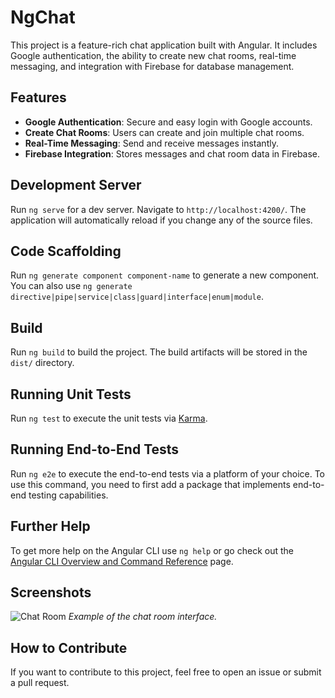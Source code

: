 # NgChat

This project is a feature-rich chat application built with Angular. It includes Google authentication, the ability to create new chat rooms, real-time messaging, and integration with Firebase for database management.

## Features

- **Google Authentication**: Secure and easy login with Google accounts.
- **Create Chat Rooms**: Users can create and join multiple chat rooms.
- **Real-Time Messaging**: Send and receive messages instantly.
- **Firebase Integration**: Stores messages and chat room data in Firebase.

## Development Server

Run `ng serve` for a dev server. Navigate to `http://localhost:4200/`. The application will automatically reload if you change any of the source files.

## Code Scaffolding

Run `ng generate component component-name` to generate a new component. You can also use `ng generate directive|pipe|service|class|guard|interface|enum|module`.

## Build

Run `ng build` to build the project. The build artifacts will be stored in the `dist/` directory.

## Running Unit Tests

Run `ng test` to execute the unit tests via [Karma](https://karma-runner.github.io).

## Running End-to-End Tests

Run `ng e2e` to execute the end-to-end tests via a platform of your choice. To use this command, you need to first add a package that implements end-to-end testing capabilities.

## Further Help

To get more help on the Angular CLI use `ng help` or go check out the [Angular CLI Overview and Command Reference](https://angular.io/cli) page.

## Screenshots

![Chat Room](./ng-chat/main/src/assets/p1.png)
*Example of the chat room interface.*

## How to Contribute

If you want to contribute to this project, feel free to open an issue or submit a pull request.
